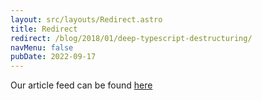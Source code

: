 ```yaml
---
layout: src/layouts/Redirect.astro
title: Redirect
redirect: /blog/2018/01/deep-typescript-destructuring/
navMenu: false
pubDate: 2022-09-17
---
```

<div>
Our article feed can be found <a href="/blog/2018/01/deep-typescript-destructuring/">here</a>
</div>
